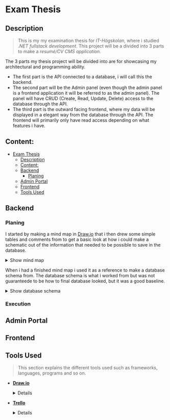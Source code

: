 [comment]: # (All links are placed at the end of this document)

# Exam Thesis
## Description
>This is my my examination thesis for *IT-Högskolan*, where i studied *.NET fullstack development*. This project will be a divided into 3 parts to make a *resumé/CV CMS application*. 

The 3 parts my thesis project will be divided into are for showcasing my architectural and programming ability.
* The first part is the API connected to a database, i will call this the backend. 
* The second part will be the Admin panel (even though the admin panel is a frontend application it will be referred to as the admin panel). The panel will have CRUD (Create, Read, Update, Delete) access to the database through the API. 
* The third part is the outward facing frontend, where my data will be displayed in a elegant way from the database through the API. The frontend will primarily only have read access depending on what features i have.

## Content:
- [Exam Thesis](#exam-thesis)
  - [Description](#description)
  - [Content:](#content)
  - [Backend](#backend)
    - [Planing](#planing)
  - [Admin Portal](#admin-portal)
  - [Frontend](#frontend)
  - [Tools Used](#tools-used)
## Backend
  ### Planing
  I started by making a mind map in [Draw.io](#tools-used) that i then drew some simple tables and comments from to get a basic look at how i could make a schematic out of the information that needed to be possible to save in the database.

  <details>
  <summary>Show mind map</summary>

  ![Image of database mind map](./README_Pictures/Database/PlanningDatabaseContent.png)
  
  </details>

  When i had a finished mind map i used it as a reference to make a database schema from. The database schema is what i worked from but was not guaranteede to be how to final database looked, but it was a good baseline.

  <details>
  <summary>Show database schema</summary>
  
  ![Picture of the database schema](DatabaseSchema.png)
  
  </details>

  ### Execution

## Admin Portal
## Frontend
## Tools Used
>This section explains the different tools used such as frameworks, languages, programs and so on.


- **[Draw.io][Draw.io]** 
  <details>
    Draw.io is a free and open source flowchart/diagram editing website and program that I used for mapping and planning different processes such as database logic and general brainstorming. What makes it so good other then being free is the fact it let's users save flowcharts directly to their online repositories if they want to (and many other cloud services or locally). It's also possible to export the charts you make in many different format such as PNG, PDF, HTML and so on which makes it very flexible.
  </details>
- **[Trello][trello]**
  <details>
  Trello is a Kanban board I use for planing my project and next steps, I have decided to divide it into 4 sections, "Backlog","In Progress", "Testing" and "Done". Backlog is what is to be done, "In progress" is processes started, "Testing" is where i think something is done but further testing is needed and "Done" is where cards that are done will be placed. Bugs and problems can still occur in the "done" section but they should at least have been thoroughly tested first. Below is a early picture of my trello board. 

  ![Picture of trello board divided into 4 sections in the following order from left to right: "Backlog","In Progress", "Testing" and "Done"](./README_Pictures/TrelloLayout.png)
  </details>

  [comment]: # (This section is for storing links for easy reuse)

  [draw.io]: https://www.google.com/url?sa=t&source=web&rct=j&opi=89978449&url=https://app.diagrams.net/&ved=2ahUKEwiZ7d7R0tqFAxVGIxAIHW1KBqwQFnoECAcQAQ&usg=AOvVaw28S23h4_WI8toant9FYDpi

  [trello]: https://trello.com